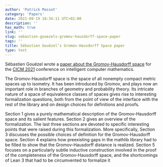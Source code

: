 ```yaml
---
author: 'Patrick Massot'
category: 'Papers'
date: 2021-09-19 18:34:11 UTC+02:00
description: ''
has_math: true
link: ''
slug: sebastien-gouezels-gromov-hausdorff-space-paper
tags: ''
title: Sébastien Gouëzel’s Gromov-Hausdorff Space paper
type: text
---
```

Sébastien Gouëzel wrote a [paper about the Gromov-Hausdorff space](https://easychair.org/publications/preprint/sD76) for the 
[CICM 2021](https://cicm-conference.org/2021/) conference on intelligent computer
mathematics. 

The Gromov-Hausdorff space is the space of all nonempty compact metric
spaces up to isometry. It has been introduced by Gromov, and plays now
an important role in branches of geometry and probability theory. Its
intricate nature of a space of equivalence classes of spaces gives rise
to interesting formalization questions, both from the point of view of
the interface with the rest of the library and on design choices for
definitions and proofs.

Section 1 gives a purely mathematical description of the
Gromov-Hausdorff space and its salient features.  Section 2 gives an
overview of the formalization. The last three sections are devoted to
specific interesting points that were raised during this formalization.
More specifically, Section 3 discusses the possible choices of
definition for the Gromov-Hausdorff space. Section 4 explains how
preexisting gaps in the mathlib library had to be filled to show that
the Gromov-Hausdorff distance is realized.  Section 5 focuses on a
particularly subtle inductive construction involved in the proof of the
completeness of the Gromov-Hausdorff space, and the shortcomings of Lean
3 that had to be circumvented to formalize it
